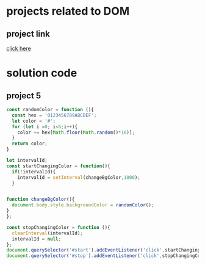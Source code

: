 # projects related to DOM

## project link
[click here](https://stackblitz.com/edit/vitejs-vite-4m19gnlg?file=index.html&terminal=dev)

# solution code

## project 5

``` javascript
const randomColor = function (){
  const hex = '0123456789ABCDEF';
  let color = '#';
  for (let i =0; i<6;i++){
    color += hex[Math.floor(Math.random()*16)];
  }
  return color;
}

let intervalId;
const startChangingColor = function(){
  if(!intervalId){
    intervalId = setInterval(changeBgColor,1000);
  }


function changeBgColor(){
  document.body.style.backgroundColor = randomColor();
}
};

const stopChangingColor = function (){
  clearInterval(intervalId);
  intervalId = null;
};
document.querySelector('#start').addEventListener('click',startChangingColor);
document.querySelector('#stop').addEventListener('click',stopChangingColor);